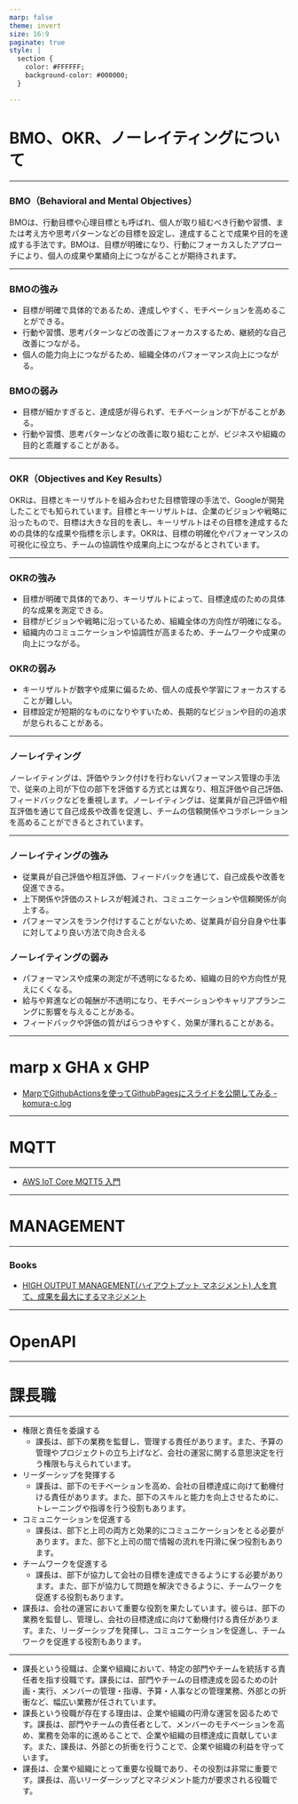 ```yaml
---
marp: false
theme: invert
size: 16:9
paginate: true
style: |
  section {
    color: #FFFFFF;
    background-color: #000000;
  }

---
```


<!-- _class: title -->

# BMO、OKR、ノーレイティングについて

---

<!-- _class: info -->



### BMO（Behavioral and Mental Objectives）

BMOは、行動目標や心理目標とも呼ばれ、個人が取り組むべき行動や習慣、または考え方や思考パターンなどの目標を設定し、達成することで成果や目的を達成する手法です。BMOは、目標が明確になり、行動にフォーカスしたアプローチにより、個人の成果や業績向上につながることが期待されます。

---

### BMOの強み

- 目標が明確で具体的であるため、達成しやすく、モチベーションを高めることができる。
- 行動や習慣、思考パターンなどの改善にフォーカスするため、継続的な自己改善につながる。
- 個人の能力向上につながるため、組織全体のパフォーマンス向上につながる。

### BMOの弱み

- 目標が細かすぎると、達成感が得られず、モチベーションが下がることがある。
- 行動や習慣、思考パターンなどの改善に取り組むことが、ビジネスや組織の目的と乖離することがある。

---

### OKR（Objectives and Key Results）
OKRは、目標とキーリザルトを組み合わせた目標管理の手法で、Googleが開発したことでも知られています。目標とキーリザルトは、企業のビジョンや戦略に沿ったもので、目標は大きな目的を表し、キーリザルトはその目標を達成するための具体的な成果や指標を示します。OKRは、目標の明確化やパフォーマンスの可視化に役立ち、チームの協調性や成果向上につながるとされています。

---

### OKRの強み

- 目標が明確で具体的であり、キーリザルトによって、目標達成のための具体的な成果を測定できる。
- 目標がビジョンや戦略に沿っているため、組織全体の方向性が明確になる。
- 組織内のコミュニケーションや協調性が高まるため、チームワークや成果の向上につながる。

### OKRの弱み

- キーリザルトが数字や成果に偏るため、個人の成長や学習にフォーカスすることが難しい。
- 目標設定が短期的なものになりやすいため、長期的なビジョンや目的の追求が怠られることがある。

---

### ノーレイティング
ノーレイティングは、評価やランク付けを行わないパフォーマンス管理の手法で、従来の上司が下位の部下を評価する方式とは異なり、相互評価や自己評価、フィードバックなどを重視します。ノーレイティングは、従業員が自己評価や相互評価を通じて自己成長や改善を促進し、チームの信頼関係やコラボレーションを高めることができるとされています。

---

### ノーレイティングの強み

- 従業員が自己評価や相互評価、フィードバックを通じて、自己成長や改善を促進できる。
- 上下関係や評価のストレスが軽減され、コミュニケーションや信頼関係が向上する。
- パフォーマンスをランク付けすることがないため、従業員が自分自身や仕事に対してより良い方法で向き合える

### ノーレイティングの弱み
- パフォーマンスや成果の測定が不透明になるため、組織の目的や方向性が見えにくくなる。
- 給与や昇進などの報酬が不透明になり、モチベーションやキャリアプランニングに影響を与えることがある。
- フィードバックや評価の質がばらつきやすく、効果が薄れることがある。

---

# marp x GHA x GHP
- [MarpでGithubActionsを使ってGithubPagesにスライドを公開してみる - komura-c.log](https://komura-c.hatenablog.com/entry/2022/07/21/032248)


---

# MQTT

---

- [AWS IoT Core MQTT5 入門](https://pages.awscloud.com/rs/112-TZM-766/images/RECAP2023-IoT_2_MQTT5_reCap.pdf)

---

# MANAGEMENT

---
### Books

- [HIGH OUTPUT MANAGEMENT(ハイアウトプット マネジメント) 人を育て、成果を最大にするマネジメント](https://www.amazon.co.jp/dp/4822255018)

---

# OpenAPI

---

# 課長職

---

- 権限と責任を委譲する
  - 課長は、部下の業務を監督し、管理する責任があります。また、予算の管理やプロジェクトの立ち上げなど、会社の運営に関する意思決定を行う権限も与えられています。
- リーダーシップを発揮する
  - 課長は、部下のモチベーションを高め、会社の目標達成に向けて動機付ける責任があります。また、部下のスキルと能力を向上させるために、トレーニングや指導を行う役割もあります。
- コミュニケーションを促進する
  - 課長は、部下と上司の両方と効果的にコミュニケーションをとる必要があります。また、部下と上司の間で情報の流れを円滑に保つ役割もあります。
- チームワークを促進する
  - 課長は、部下が協力して会社の目標を達成できるようにする必要があります。また、部下が協力して問題を解決できるように、チームワークを促進する役割もあります。
- 課長は、会社の運営において重要な役割を果たしています。彼らは、部下の業務を監督し、管理し、会社の目標達成に向けて動機付ける責任があります。また、リーダーシップを発揮し、コミュニケーションを促進し、チームワークを促進する役割もあります。

---

- 課長という役職は、企業や組織において、特定の部門やチームを統括する責任者を指す役職です。課長には、部門やチームの目標達成を図るための計画・実行、メンバーの管理・指導、予算・人事などの管理業務、外部との折衝など、幅広い業務が任されています。
- 課長という役職が存在する理由は、企業や組織の円滑な運営を図るためです。課長は、部門やチームの責任者として、メンバーのモチベーションを高め、業務を効率的に進めることで、企業や組織の目標達成に貢献しています。また、課長は、外部との折衝を行うことで、企業や組織の利益を守っています。
- 課長は、企業や組織にとって重要な役職であり、その役割は非常に重要です。課長は、高いリーダーシップとマネジメント能力が要求される役職です。
